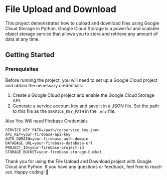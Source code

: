 # File Upload and Download 

This project demonstrates how to upload and download files using Google Cloud Storage in Python. Google Cloud Storage is a powerful and scalable object storage service that allows you to store and retrieve any amount of data at any time.

## Getting Started

### Prerequisites

Before running the project, you will need to set up a Google Cloud project and obtain the necessary credentials:

1. Create a Google Cloud project and enable the Google Cloud Storage API.
2. Generate a service account key and save it in a JSON file. Set the path to this file as the `SERVICE_KEY_PATH` in the `.env` file.

Also You Will need Firebase Credentials


```
SERVICE_KEY_PATH=/path/to/service_key.json
API_KEY=your-firebase-api-key
AUTH_DOMAIN=your-firebase-auth-domain
DATABASE_URL=your-firebase-database-url
PROJECT_ID=your-firebase-project-id
STORAGE_BUCKET=your-firebase-storage-bucket
```

Thank you for using the File Upload and Download project with Google Cloud and Python. If you have any questions or feedback, feel free to reach out. Happy coding! 🚀